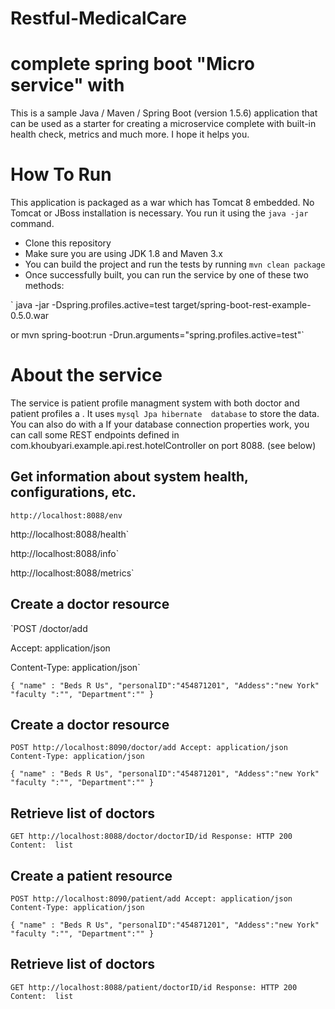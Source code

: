 # Restful-MedicalCare
# complete spring boot "Micro service" with
This is a sample Java / Maven / Spring Boot (version 1.5.6) application that can be used as a starter for creating a microservice complete with built-in health check, metrics and much more. I hope it helps you.
# How To Run 
This application is packaged as a war which has Tomcat 8 embedded. No Tomcat or JBoss 
installation is necessary. You run it using the `java -jar` command.

   - Clone this repository
   - Make sure you are using JDK 1.8 and Maven 3.x
   - You can build the project and run the tests by running `mvn clean package`
   - Once successfully built, you can run the service by one of these two methods:

   `        java -jar -Dspring.profiles.active=test target/spring-boot-rest-example-0.5.0.war

or
        mvn spring-boot:run -Drun.arguments="spring.profiles.active=test"`     


# About the service 
The service is patient profile managment system with both doctor and patient  profiles  a . It uses `mysql Jpa hibernate  database`  to store the data. You can also do with a  If your database connection properties work, you can call some REST endpoints defined in com.khoubyari.example.api.rest.hotelController on port 8088. (see below)



## Get information about system health, configurations, etc.
`http://localhost:8088/env`

http://localhost:8088/health`

http://localhost:8088/info`

http://localhost:8088/metrics`


## Create a doctor resource
`POST /doctor/add

Accept: application/json

Content-Type: application/json`

`{
"name" : "Beds R Us",
 "personalID":"454871201",
 "Addess":"new York"
 "faculty ":"",
 "Department":""
}`

## Create a doctor resource
`POST http://localhost:8090/doctor/add
Accept: application/json
Content-Type: application/json`



`{
"name" : "Beds R Us",
 "personalID":"454871201",
 "Addess":"new York"
 "faculty ":"",
 "Department":""
}`

## Retrieve list of doctors 
`GET http://localhost:8088/doctor/doctorID/id
Response: HTTP 200
Content:  list`
 

## Create a patient  resource
`POST http://localhost:8090/patient/add
Accept: application/json
Content-Type: application/json`


`{
"name" : "Beds R Us",
 "personalID":"454871201",
 "Addess":"new York"
 "faculty ":"",
 "Department":""
}`

## Retrieve list of doctors 
`GET http://localhost:8088/patient/doctorID/id
Response: HTTP 200
Content:  list `



